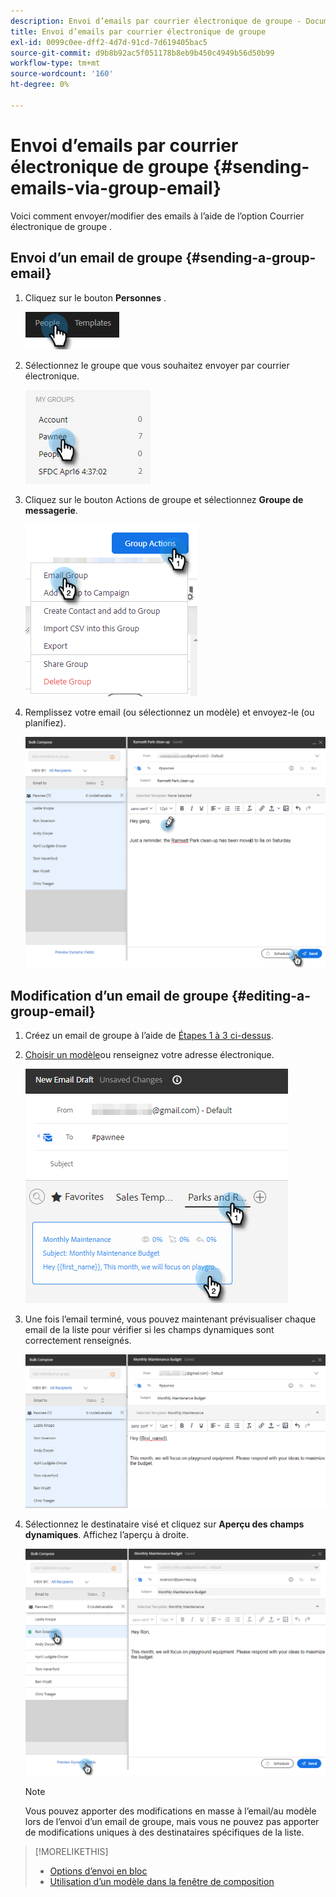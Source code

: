 ```yaml
---
description: Envoi d’emails par courrier électronique de groupe - Documents Marketo - Documentation du produit
title: Envoi d’emails par courrier électronique de groupe
exl-id: 0099c0ee-dff2-4d7d-91cd-7d619405bac5
source-git-commit: d9b8b92ac5f051178b8eb9b450c4949b56d50b99
workflow-type: tm+mt
source-wordcount: '160'
ht-degree: 0%

---
```


# Envoi d’emails par courrier électronique de groupe {#sending-emails-via-group-email}

Voici comment envoyer/modifier des emails à l’aide de l’option Courrier électronique de groupe .

## Envoi d’un email de groupe {#sending-a-group-email}

1. Cliquez sur le bouton **Personnes** .

   ![](assets/sending-emails-via-group-email-1.png)

1. Sélectionnez le groupe que vous souhaitez envoyer par courrier électronique.

   ![](assets/sending-emails-via-group-email-2.png)

1. Cliquez sur le bouton Actions de groupe et sélectionnez **Groupe de messagerie**.

   ![](assets/sending-emails-via-group-email-3.png)

1. Remplissez votre email (ou sélectionnez un modèle) et envoyez-le (ou planifiez).

   ![](assets/sending-emails-via-group-email-4.png)

## Modification d’un email de groupe {#editing-a-group-email}

1. Créez un email de groupe à l’aide de [Étapes 1 à 3 ci-dessus](#sending-a-group-email).

1. [Choisir un modèle](/help/marketo/product-docs/marketo-sales-insight/actions/email/using-the-compose-window/using-a-template-in-the-compose-window.md)ou renseignez votre adresse électronique.

   ![](assets/sending-emails-via-group-email-5.png)

1. Une fois l’email terminé, vous pouvez maintenant prévisualiser chaque email de la liste pour vérifier si les champs dynamiques sont correctement renseignés.

   ![](assets/sending-emails-via-group-email-6.png)

1. Sélectionnez le destinataire visé et cliquez sur **Aperçu des champs dynamiques**. Affichez l’aperçu à droite.

   ![](assets/sending-emails-via-group-email-7.png)

   >[!NOTE]
   >
   >Vous pouvez apporter des modifications en masse à l’email/au modèle lors de l’envoi d’un email de groupe, mais vous ne pouvez pas apporter de modifications uniques à des destinataires spécifiques de la liste.

>[!MORELIKETHIS]
>
>* [Options d’envoi en bloc](/help/marketo/product-docs/marketo-sales-insight/actions/email/using-the-compose-window/bulk-emailing-options.md)
>* [Utilisation d’un modèle dans la fenêtre de composition](/help/marketo/product-docs/marketo-sales-insight/actions/email/using-the-compose-window/using-a-template-in-the-compose-window.md)

